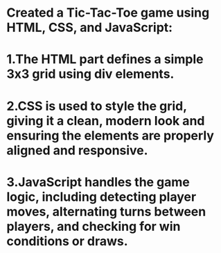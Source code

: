 # Created a Tic-Tac-Toe game using HTML, CSS, and JavaScript:
# 1.The HTML part defines a simple 3x3 grid using div elements. 
# 2.CSS is used to style the grid, giving it a clean, modern look and ensuring the elements are properly aligned and responsive. 
# 3.JavaScript handles the game logic, including detecting player moves, alternating turns between players, and checking for win conditions or draws.
